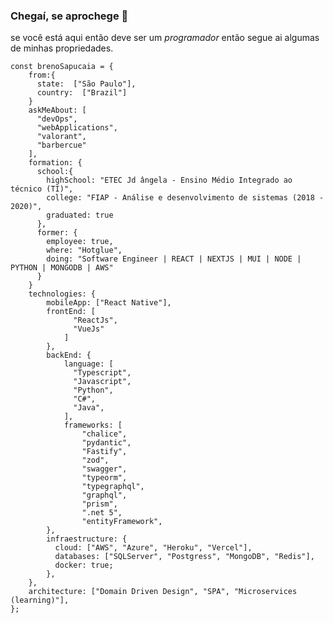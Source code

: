 ### Chegaí, se aprochege 👋


se você está aqui então deve ser um <i>programador</i>
então segue ai algumas de minhas propriedades.
<!--
**breno-sapucaia/breno-sapucaia** is a ✨ _special_ ✨ repository because its `README.md` (this file) appears on your GitHub profile.-->

```javscript
const brenoSapucaia = {
    from:{
      state:  ["São Paulo"],
      country:  ["Brazil"]
    }
    askMeAbout: [
      "devOps", 
      "webApplications", 
      "valorant",
      "barbercue"
    ],
    formation: {
      school:{
        highSchool: "ETEC Jd ângela - Ensino Médio Integrado ao técnico (TI)",
        college: "FIAP - Análise e desenvolvimento de sistemas (2018 - 2020)",
        graduated: true
      },
      former: {
        employee: true,
        where: "Hotglue",
        doing: "Software Engineer | REACT | NEXTJS | MUI | NODE | PYTHON | MONGODB | AWS"
      }
    }
    technologies: {
        mobileApp: ["React Native"],
        frontEnd: [
              "ReactJs", 
              "VueJs"
            ]
        },
        backEnd: {
            language: [
              "Typescript",               
              "Javascript",
              "Python",
              "C#",
              "Java",
            ],
            frameworks: [
                "chalice",
                "pydantic",
                "Fastify",
                "zod",
                "swagger",
                "typeorm",
                "typegraphql",
                "graphql",
                "prism",
                ".net 5",
                "entityFramework",
        },
        infraestructure: {
          cloud: ["AWS", "Azure", "Heroku", "Vercel"],
          databases: ["SQLServer", "Postgress", "MongoDB", "Redis"],
          docker: true;
        },
    },
    architecture: ["Domain Driven Design", "SPA", "Microservices (learning)"],
};
```

